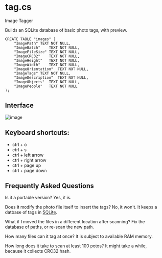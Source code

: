 # tag.cs
Image Tagger

Builds an SQLite database of basic photo tags, with preview.

```
CREATE TABLE "images" (
	"ImagePath"	TEXT NOT NULL,
	"ImageBatch"	TEXT NOT NULL,
	"ImageFileSize"	TEXT NOT NULL,
	"ImageCRC32"	TEXT NOT NULL,
	"ImageHeight"	TEXT NOT NULL,
	"ImageWidth"	TEXT NOT NULL,
	"ImageOrientation"	TEXT NOT NULL,
	"ImageTags"	TEXT NOT NULL,
	"ImageDescription"	TEXT NOT NULL,
	"ImageObjects"	TEXT NOT NULL,
	"ImagePeople"	TEXT NOT NULL
);
```

## Interface
![image](https://github.com/anytizer/tag.cs/assets/5563341/2d6de159-8448-4e29-acf2-7057e536a3f9)

## Keyboard shortcuts:
* ctrl + o
* ctrl + s
* ctrl + left arrow
* ctrl + right arrow
* ctrl + page up
* ctrl + page down

## Frequently Asked Questions

Is it a portable version? Yes, it is.

Does it modify the photo file itself to insert the tags?  No, it won't. It keeps a datbase of tags in [SQLite](tags.db).

What if I moved the files in a different location after scanning? Fix the database of paths, or re-scan the new path.

How many files can it tag at once? It is subject to available RAM memory.

How long does it take to scan at least 100 potos? It might take a while, because it collects CRC32 hash.
